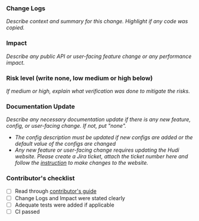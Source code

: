 ### Change Logs

_Describe context and summary for this change. Highlight if any code was copied._

### Impact

_Describe any public API or user-facing feature change or any performance impact._

### Risk level (write none, low medium or high below)

_If medium or high, explain what verification was done to mitigate the risks._

### Documentation Update

_Describe any necessary documentation update if there is any new feature, config, or user-facing change. If not, put "none"._

- _The config description must be updated if new configs are added or the default value of the configs are changed_
- _Any new feature or user-facing change requires updating the Hudi website. Please create a Jira ticket, attach the
  ticket number here and follow the [instruction](https://hudi.apache.org/contribute/developer-setup#website) to make
  changes to the website._

### Contributor's checklist

- [ ] Read through [contributor's guide](https://hudi.apache.org/contribute/how-to-contribute)
- [ ] Change Logs and Impact were stated clearly
- [ ] Adequate tests were added if applicable
- [ ] CI passed
